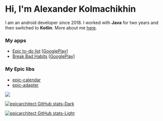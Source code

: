 # Hi, I'm Alexander Kolmachikhin
I am an android developer since 2018. 
I worked with <b>Java</b> for two years and then switched to <b>Kotlin</b>.
More about me [here](https://epicarchitect.github.io).

### My apps
- [Epic to-do list](https://github.com/epicarchitect/epictodolist) [[GooglePlay]([https://github.com/epicarchitect/epictodolist](https://play.google.com/store/apps/details?id=kolmachikhin.alexander.epicto_dolist))]
- [Break Bad Habits](https://github.com/epicarchitect/breakbadhabits) [[GooglePlay](https://play.google.com/store/apps/details?id=kolmachikhin.alexander.breakbadhabits)]

### My Epic libs
- [epic-calendar](https://github.com/epicarchitect/epic-calendar)
- [epic-adapter](https://github.com/epicarchitect/epic-adapter)

<img src="https://media.giphy.com/media/l0HlKjAZTc6NHCSdy/giphy.gif">

[![epicarchitect GitHub stats-Dark](https://github-readme-stats.vercel.app/api?username=epicarchitect&hide_border=true&count_private=true&show_icons=true&hide_title=true&bg_color=21262d&border_radius=8.0&theme=github_dark#gh-dark-mode-only)](https://github.com/anuraghazra/github-readme-stats#gh-dark-mode-only)

[![epicarchitect GitHub stats-Light](https://github-readme-stats.vercel.app/api?username=epicarchitect&hide_border=true&count_private=true&hide_title=true&border_radius=8.0&show_icons=true&theme=swift#gh-light-mode-only)](https://github.com/anuraghazra/github-readme-stats#gh-light-mode-only)
